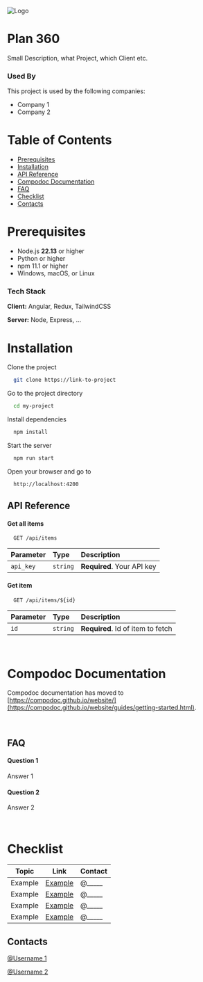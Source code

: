 ![Logo](https://dev-to-uploads.s3.amazonaws.com/uploads/articles/th5xamgrr6se0x5ro4g6.png)
# Plan 360
Small Description, what Project, which Client etc.


### Used By
This project is used by the following companies:
- Company 1
- Company 2

# Table of Contents
- [Prerequisites](#prerequisites)
- [Installation](#installation)
- [API Reference](#api-reference)
- [Compodoc Documentation](#compodoc-documentation)
- [FAQ](#faq)
- [Checklist](#checklist)
- [Contacts](#contacts)

# Prerequisites
- Node.js <strong>22.13</strong> or higher
- Python <strong></strong> or higher
- npm 11.1 or higher
- Windows, macOS, or Linux

### Tech Stack

**Client:** Angular, Redux, TailwindCSS

**Server:** Node, Express, ...

# Installation

Clone the project

```bash
  git clone https://link-to-project
```

Go to the project directory

```bash
  cd my-project
```

Install dependencies

```bash
  npm install
```

Start the server

```bash
  npm run start
```

Open your browser and go to

```bash
  http://localhost:4200
```


## API Reference

#### Get all items

```http
  GET /api/items
```

| Parameter | Type     | Description                |
| :-------- | :------- | :------------------------- |
| `api_key` | `string` | **Required**. Your API key |

#### Get item

```http
  GET /api/items/${id}
```

| Parameter | Type     | Description                       |
| :-------- | :------- | :-------------------------------- |
| `id`      | `string` | **Required**. Id of item to fetch |



<br/>

# Compodoc Documentation

Compodoc documentation has moved to [https://compodoc.github.io/website/](https://compodoc.github.io/website/guides/getting-started.html).



[Example]: https://tsdoc.org/
<br/>

## FAQ

#### Question 1

Answer 1

#### Question 2

Answer 2

<br/>


# Checklist

| Topic      | Link      | Contact      |
|------------|-----------|-----------|
| Example        | [Example] | @_____|
| Example | [Example] | @_____|
| Example    | [Example] | @_____|
| Example     | [Example] | @_____|

## Contacts
[@Username 1](#)

[@Username 2](#) 







